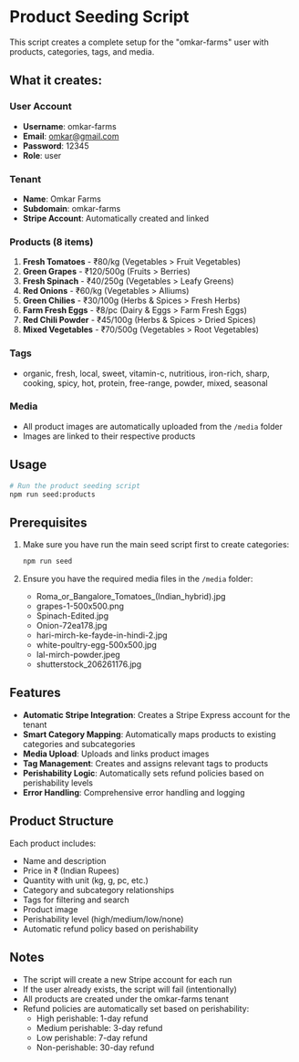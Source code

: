 # Product Seeding Script

This script creates a complete setup for the "omkar-farms" user with products, categories, tags, and media.

## What it creates:

### User Account
- **Username**: omkar-farms
- **Email**: omkar@gmail.com  
- **Password**: 12345
- **Role**: user

### Tenant
- **Name**: Omkar Farms
- **Subdomain**: omkar-farms
- **Stripe Account**: Automatically created and linked

### Products (8 items)
1. **Fresh Tomatoes** - ₹80/kg (Vegetables > Fruit Vegetables)
2. **Green Grapes** - ₹120/500g (Fruits > Berries)
3. **Fresh Spinach** - ₹40/250g (Vegetables > Leafy Greens)
4. **Red Onions** - ₹60/kg (Vegetables > Alliums)
5. **Green Chilies** - ₹30/100g (Herbs & Spices > Fresh Herbs)
6. **Farm Fresh Eggs** - ₹8/pc (Dairy & Eggs > Farm Fresh Eggs)
7. **Red Chili Powder** - ₹45/100g (Herbs & Spices > Dried Spices)
8. **Mixed Vegetables** - ₹70/500g (Vegetables > Root Vegetables)

### Tags
- organic, fresh, local, sweet, vitamin-c, nutritious, iron-rich, sharp, cooking, spicy, hot, protein, free-range, powder, mixed, seasonal

### Media
- All product images are automatically uploaded from the `/media` folder
- Images are linked to their respective products

## Usage

```bash
# Run the product seeding script
npm run seed:products
```

## Prerequisites

1. Make sure you have run the main seed script first to create categories:
   ```bash
   npm run seed
   ```

2. Ensure you have the required media files in the `/media` folder:
   - Roma_or_Bangalore_Tomatoes_(Indian_hybrid).jpg
   - grapes-1-500x500.png
   - Spinach-Edited.jpg
   - Onion-72ea178.jpg
   - hari-mirch-ke-fayde-in-hindi-2.jpg
   - white-poultry-egg-500x500.jpg
   - lal-mirch-powder.jpeg
   - shutterstock_206261176.jpg

## Features

- **Automatic Stripe Integration**: Creates a Stripe Express account for the tenant
- **Smart Category Mapping**: Automatically maps products to existing categories and subcategories
- **Media Upload**: Uploads and links product images
- **Tag Management**: Creates and assigns relevant tags to products
- **Perishability Logic**: Automatically sets refund policies based on perishability levels
- **Error Handling**: Comprehensive error handling and logging

## Product Structure

Each product includes:
- Name and description
- Price in ₹ (Indian Rupees)
- Quantity with unit (kg, g, pc, etc.)
- Category and subcategory relationships
- Tags for filtering and search
- Product image
- Perishability level (high/medium/low/none)
- Automatic refund policy based on perishability

## Notes

- The script will create a new Stripe account for each run
- If the user already exists, the script will fail (intentionally)
- All products are created under the omkar-farms tenant
- Refund policies are automatically set based on perishability:
  - High perishable: 1-day refund
  - Medium perishable: 3-day refund  
  - Low perishable: 7-day refund
  - Non-perishable: 30-day refund
